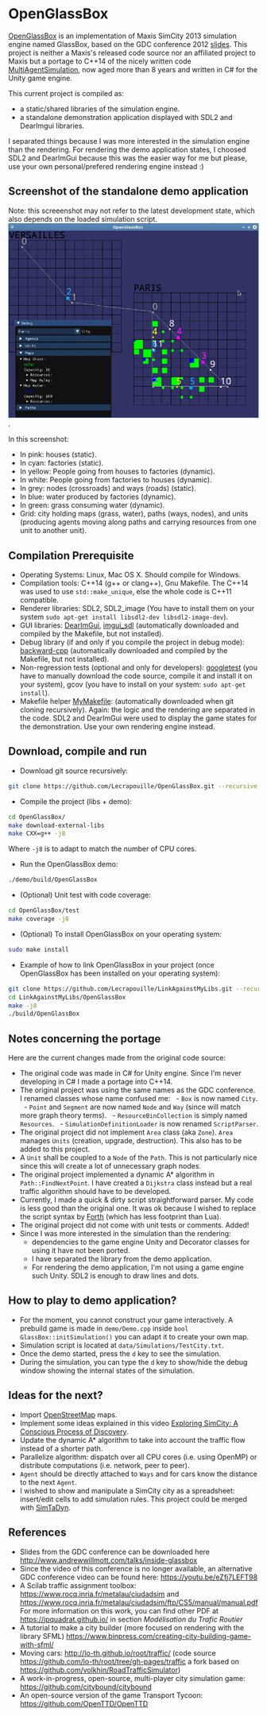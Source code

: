 # OpenGlassBox

[OpenGlassBox](https://github.com/Lecrapouille/OpenGlassBox) is an implementation of Maxis SimCity 2013 simulation engine named GlassBox, based on the GDC conference 2012 [slides](http://www.andrewwillmott.com/talks/inside-glassbox). This project is neither a Maxis's released code source nor an affiliated project to Maxis but a portage to C++14 of the nicely written code [MultiAgentSimulation](https://github.com/federicodangelo/MultiAgentSimulation), now aged more than 8 years and written in C# for the Unity game engine.

This current project is compiled as:
- a static/shared libraries of the simulation engine.
- a standalone demonstration application displayed with SDL2 and DearImgui libraries.

I separated things because I was more interested in the simulation engine than the rendering.
For rendering the demo application states,  I choosed SDL2 and DearImGui because this was
the easier way for me but please, use your own personal/prefered rendering engine instead :)

## Screenshot of the standalone demo application

Note: this screeenshot may not refer to the latest development state, which also depends on the loaded simulation script.
![OpenGlassBox](https://github.com/Lecrapouille/OpenGlassBox/blob/master/doc/OpenGlassBox.png).

In this screenshot:
- In pink: houses (static).
- In cyan: factories (static).
- In yellow: People going from houses to factories (dynamic).
- In white: People going from factories to houses (dynamic).
- In grey: nodes (crossroads) and ways (roads) (static).
- In blue: water produced by factories (dynamic).
- In green: grass consuming water (dynamic).
- Grid: city holding maps (grass, water), paths (ways, nodes), and units (producing agents moving along paths and carrying resources from one unit to another unit).

## Compilation Prerequisite

- Operating Systems: Linux, Mac OS X. Should compile for Windows.
- Compilation tools: C++14 (g++ or clang++), Gnu Makefile. The C++14 was used to use `std::make_unique`, else the whole code is C++11 compatible.
- Renderer libraries: SDL2, SDL2_image (You have to install them on your system `sudo apt-get install libsdl2-dev libsdl2-image-dev`).
- GUI libraries: [DearImGui](https://github.com/ocornut/imgui), [imgui_sdl](https://github.com/Tyyppi77/imgui_sdl) (automatically downloaded and compiled by the Makefile, but not installed).
- Debug library (if and only if you compile the project in debug mode): [backward-cpp](https://github.com/bombela/backward-cpp) (automatically downloaded and compiled by the Makefile, but not installed).
- Non-regression tests (optional and only for developers): [googletest](https://github.com/google/googletest) (you have to manually download the code source, compile it and install it on your system), gcov (you have to install on your system: `sudo apt-get install`).
- Makefile helper [MyMakefile](https://github.com/Lecrapouille/MyMakefile): (automatically downloaded when git cloning recursively).
Again: the logic and the rendering are separated in the code. SDL2 and DearImGui were used to display the game states for the demonstration. Use your own rendering engine instead.

## Download, compile and run

- Download git source recursively:
```sh
git clone https://github.com/Lecrapouille/OpenGlassBox.git --recursive
```

- Compile the project (libs + demo):
```sh
cd OpenGlassBox/
make download-external-libs
make CXX=g++ -j8
```
Where `-j8` is to adapt to match the number of CPU cores.

- Run the OpenGlassBox demo:
```sh
./demo/build/OpenGlassBox
```

- (Optional) Unit test with code coverage:
```sh
cd OpenGlassBox/test
make coverage -j8
```

- (Optional) To install OpenGlassBox on your operating system:
```sh
sudo make install
```

- Example of how to link OpenGlassBox in your project (once OpenGlassBox has been installed on your operating system):
```sh
git clone https://github.com/Lecrapouille/LinkAgainstMyLibs.git --recursive
cd LinkAgainstMyLibs/OpenGlassBox
make -j8
./build/OpenGlassBox
```

## Notes concerning the portage

Here are the current changes made from the original code source:
- The original code was made in C# for Unity engine. Since I'm never developing in C# I made a portage into C++14.
- The original project was using the same names as the GDC conference. I renamed classes whose name confused me:
  - `Box` is now named `City`.
  - `Point` and `Segment` are now named `Node` and `Way` (since will match more graph theory terms).
  - `ResourceBinCollection` is simply named `Resources`.
  - `SimulationDefinitionLoader` is now renamed `ScriptParser`.
- The original project did not implement `Area` class (aka `Zone`). `Area` manages `Units` (creation, upgrade, destruction). This also has to be added to this project.
- A `Unit` shall be coupled to a `Node` of the `Path`. This is not particularly nice since this will create a lot of unnecessary graph nodes.
- The original project implemented a dynamic A* algorithm in `Path::FindNextPoint`. I have created a `Dijkstra` class instead but a real traffic algorithm should have to be developed.
- Currently, I made a quick & dirty script straightforward parser. My code is less good than the original one. It was ok because I wished to replace the script syntax by [Forth](https://esp32.arduino-forth.com/) (which has less footprint than Lua).
- The original project did not come with unit tests or comments. Added!
- Since I was more interested in the simulation than the rendering:
  - dependencies to the game engine Unity and Decorator classes for using it have not been ported.
  - I have separated the library from the demo application.
  - For rendering the demo application, I'm not using a game engine such Unity. SDL2 is enough to draw lines and dots.

## How to play to demo application?

- For the moment, you cannot construct your game interactively. A prebuild game is made in `demo/Demo.cpp` inside `bool GlassBox::initSimulation()` you can adapt it to create your own map.
- Simulation script is located at `data/Simulations/TestCity.txt`.
- Once the demo started, press the `d` key to see the simulation.
- During the simulation, you can type the `d` key to show/hide the debug window showing the internal states of the simulation.

## Ideas for the next?

- Import [OpenStreetMap](https://www.openstreetmap.org) maps.
- Implement some ideas explained in this video [Exploring SimCity: A Conscious Process of Discovery](https://youtu.be/eZfj7LEFT98).
- Update the dynamic A* algorithm to take into account the traffic flow instead of a shorter path.
- Parallelize algorithm: dispatch over all CPU cores (i.e. using OpenMP) or distribute computations (i.e. network, peer to peer).
- `Agent` should be directly attached to `Ways` and for cars know the distance to the next `Agent`.
- I wished to show and manipulate a SimCity city as a spreadsheet: insert/edit cells to add simulation rules. This project could be merged
  with [SimTaDyn](https://github.com/Lecrapouille/SimTaDyn).

## References

- Slides from the GDC conference can be downloaded here http://www.andrewwillmott.com/talks/inside-glassbox
- Since the video of this conference is no longer available, an alternative GDC conference video can be found here: https://youtu.be/eZfj7LEFT98
- A Scilab traffic assignment toolbox: https://www.rocq.inria.fr/metalau/ciudadsim and https://www.rocq.inria.fr/metalau/ciudadsim/ftp/CS5/manual/manual.pdf For more information on this work, you can find other PDF at https://jpquadrat.github.io/ in section *Modélisation du Trafic Routier*
- A tutorial to make a city builder (more focused on rendering with the library SFML) https://www.binpress.com/creating-city-building-game-with-sfml/
- Moving cars: http://lo-th.github.io/root/traffic/ (code source https://github.com/lo-th/root/tree/gh-pages/traffic a fork based on https://github.com/volkhin/RoadTrafficSimulator)
- A work-in-progress, open-source, multi-player city simulation game: https://github.com/citybound/citybound
- An open-source version of the game Transport Tycoon: https://github.com/OpenTTD/OpenTTD
